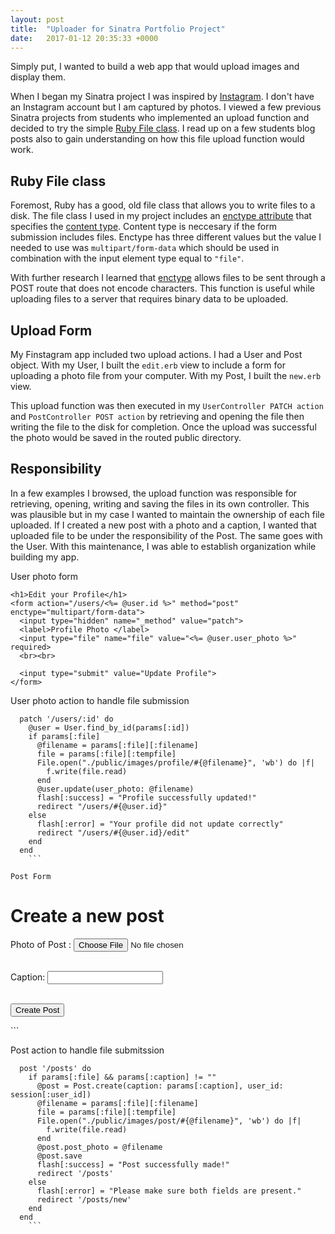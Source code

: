 ```yaml
---
layout: post
title:  "Uploader for Sinatra Portfolio Project"
date:   2017-01-12 20:35:33 +0000
---
```


Simply put, I wanted to build a web app that would upload images and display them.

When I began my Sinatra project I was inspired by [Instagram](https://www.instagram.com/).  I don't have an Instagram account but I am captured by photos.  I viewed a few previous Sinatra projects from students who implemented an upload function and decided to try the simple [Ruby File class](http://ruby-doc.org/core-2.2.0/File.html).  I read up on a few students blog posts also to gain understanding on how this file upload function would work.

## Ruby File class
Foremost, Ruby has a good, old file class that allows you to write files to a disk.  The file class I used in my project includes an [enctype attribute](https://www.w3.org/TR/html401/interact/forms.html#h-17.3) that specifies the [content type](https://www.w3.org/TR/html401/interact/forms.html#form-content-type).  Content type is neccesary if the form submission includes files.  Enctype has three different values but the value I needed to use was `multipart/form-data` which should be used in combination with the input element type equal to `"file"`.

With further research I learned that [enctype](http://www.w3schools.com/tags/att_form_enctype.asp) allows files to be sent through a POST route that does not encode characters.  This function is useful while uploading files to a server that requires binary data to be uploaded.

## Upload Form
My Finstagram app included two upload actions.  I had a User and Post object.  With my User, I built the `edit.erb` view to include a form for uploading a photo file from your computer.  With my Post, I built the `new.erb` view.

This upload function was then executed in my `UserController PATCH action` and `PostController POST action` by retrieving and opening the file then writing the file to the disk for completion.  Once the upload was successful the photo would be saved in the routed public directory.

## Responsibility
In a few examples I browsed, the upload function was responsible for retrieving, opening, writing and saving the files in its own controller.  This was plausible but in my case I wanted to maintain the ownership of each file uploaded.  If I created a new post with a photo and a caption, I wanted that uploaded file to be under the responsibility of the Post.  The same goes with the User.  With this maintenance, I was able to establish organization while building my app.

User photo form	
```
<h1>Edit your Profile</h1>
<form action="/users/<%= @user.id %>" method="post" enctype="multipart/form-data">
  <input type="hidden" name="_method" value="patch">
  <label>Profile Photo </label>
  <input type="file" name="file" value="<%= @user.user_photo %>" required>
  <br><br>

  <input type="submit" value="Update Profile">
</form>
```

User photo action to handle file submission
```
  patch '/users/:id' do
    @user = User.find_by_id(params[:id])
    if params[:file]
      @filename = params[:file][:filename]
      file = params[:file][:tempfile]
      File.open("./public/images/profile/#{@filename}", 'wb') do |f|
        f.write(file.read)
      end
      @user.update(user_photo: @filename)
      flash[:success] = "Profile successfully updated!"
      redirect "/users/#{@user.id}"
    else
      flash[:error] = "Your profile did not update correctly"
      redirect "/users/#{@user.id}/edit"
    end
  end
	```

Post Form
```
<h1>Create a new post</h1>
<form action="/posts" method="post" enctype="multipart/form-data">
  <label>Photo of Post :</label>
  <input type="file" name="file" value="">
  <br><br>

  <label>Caption: </label>
  <input type="text" name="caption" value="">
  <br><br>

  <input type="submit" name="" value="Create Post">
</form>
```

Post action to handle file submitssion
```
  post '/posts' do
    if params[:file] && params[:caption] != ""
      @post = Post.create(caption: params[:caption], user_id: session[:user_id])
      @filename = params[:file][:filename]
      file = params[:file][:tempfile]
      File.open("./public/images/post/#{@filename}", 'wb') do |f|
        f.write(file.read)
      end
      @post.post_photo = @filename
      @post.save
      flash[:success] = "Post successfully made!"
      redirect '/posts'
    else
      flash[:error] = "Please make sure both fields are present."
      redirect '/posts/new'
    end
  end
	```
	
	
